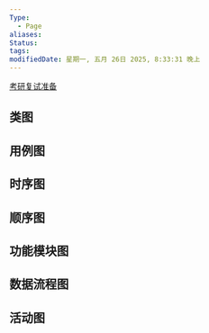 ```yaml
---
Type:
  - Page
aliases: 
Status: 
tags: 
modifiedDate: 星期一, 五月 26日 2025, 8:33:31 晚上
---
```

[考研复试准备](考研复试准备.md)

## 类图

## 用例图

## 时序图

## 顺序图

## 功能模块图

## 数据流程图

## 活动图
